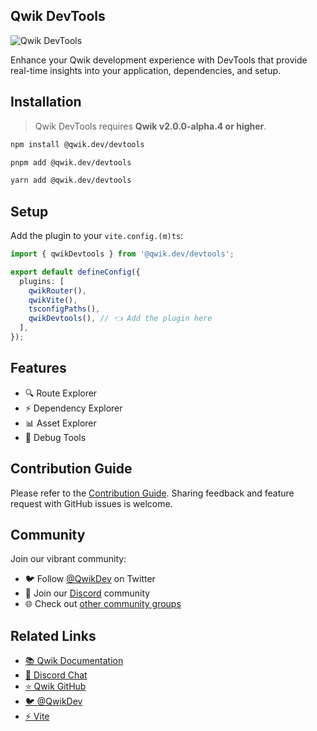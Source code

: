 ## Qwik DevTools

![Qwik DevTools](https://raw.github.com/QwikDev/devtools/main/assets/screenshot.png)

Enhance your Qwik development experience with DevTools that provide real-time insights into your application, dependencies, and setup.

## Installation

> Qwik DevTools requires **Qwik v2.0.0-alpha.4 or higher**.

```bash copy
npm install @qwik.dev/devtools
```

```bash copy
pnpm add @qwik.dev/devtools
```

```bash copy
yarn add @qwik.dev/devtools
```

## Setup

Add the plugin to your `vite.config.(m)ts`:

```ts copy
import { qwikDevtools } from '@qwik.dev/devtools';

export default defineConfig({
  plugins: [
    qwikRouter(),
    qwikVite(),
    tsconfigPaths(),
    qwikDevtools(), // 👈 Add the plugin here
  ],
});
```

## Features

- 🔍 Route Explorer
- ⚡️ Dependency Explorer
- 📊 Asset Explorer
- 🐞 Debug Tools

## Contribution Guide

Please refer to the [Contribution Guide](./CONTRIBUTING.md). Sharing feedback and feature request with GitHub issues is welcome.

## Community

Join our vibrant community:

- 🐦 Follow [@QwikDev](https://twitter.com/QwikDev) on Twitter
- 💬 Join our [Discord](https://qwik.dev/chat) community
- 🌐 Check out [other community groups](https://qwik.dev/ecosystem/#community)

## Related Links

- [📚 Qwik Documentation](https://qwik.dev/)
- [💬 Discord Chat](https://qwik.dev/chat)
- [⭐️ Qwik GitHub](https://github.com/QwikDev/qwik)
- [🐦 @QwikDev](https://twitter.com/QwikDev)
- [⚡️ Vite](https://vitejs.dev/)

